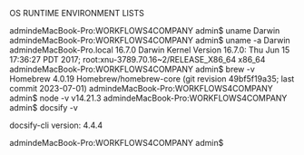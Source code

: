OS RUNTIME ENVIRONMENT LISTS



admindeMacBook-Pro:WORKFLOWS4COMPANY admin$ uname
Darwin
admindeMacBook-Pro:WORKFLOWS4COMPANY admin$ uname -a
Darwin admindeMacBook-Pro.local 16.7.0 Darwin Kernel Version 16.7.0: Thu Jun 15 17:36:27 PDT 2017; root:xnu-3789.70.16~2/RELEASE_X86_64 x86_64
admindeMacBook-Pro:WORKFLOWS4COMPANY admin$ brew -v
Homebrew 4.0.19
Homebrew/homebrew-core (git revision 49bf5f19a35; last commit 2023-07-01)
admindeMacBook-Pro:WORKFLOWS4COMPANY admin$ node -v
v14.21.3
admindeMacBook-Pro:WORKFLOWS4COMPANY admin$ docsify -v

docsify-cli version:
  4.4.4

admindeMacBook-Pro:WORKFLOWS4COMPANY admin$ 
